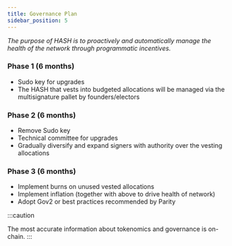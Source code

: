 ```yaml
---
title: Governance Plan
sidebar_position: 5
---
```

*The purpose of HASH is to proactively and automatically manage the health of the network through programmatic incentives.*

### Phase 1 (6 months)
  - Sudo key for upgrades
  - The HASH that vests into budgeted allocations will be managed via the multisignature pallet by founders/electors

### Phase 2 (6 months)
  - Remove Sudo key
  - Technical committee for upgrades
  - Gradually diversify and expand signers with authority over the vesting allocations

### Phase 3 (6 months)
  - Implement burns on unused vested allocations
  - Implement inflation (together with above to drive health of network)
  - Adopt Gov2 or best practices recommended by Parity 

:::caution

The most accurate information about tokenomics and governance is on-chain. 
:::
